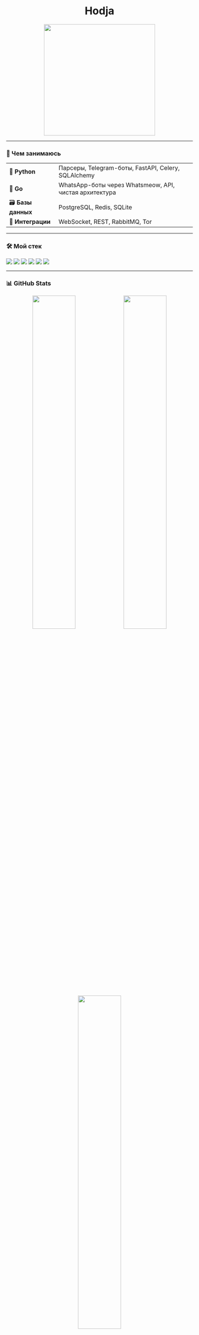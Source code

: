<h1 align="center">Hodja</h1>


<p align="center">
  <img src="https://media.giphy.com/media/xT9IgzoKnwFNmISR8I/giphy.gif" width="300"/>
</p>

---

### 🚀 Чем занимаюсь

<table>
  <tr>
    <td>🐍 <strong>Python</strong></td>
    <td>Парсеры, Telegram-боты, FastAPI, Celery, SQLAlchemy</td>
  </tr>
  <tr>
    <td>🦫 <strong>Go</strong></td>
    <td>WhatsApp-боты через Whatsmeow, API, чистая архитектура</td>
  </tr>
  <tr>
    <td>🗃 <strong>Базы данных</strong></td>
    <td>PostgreSQL, Redis, SQLite</td>
  </tr>
  <tr>
    <td>📡 <strong>Интеграции</strong></td>
    <td>WebSocket, REST, RabbitMQ, Tor</td>
  </tr>
</table>

---

### 🛠 Мой стек

<p align="left">
  <img src="https://img.shields.io/badge/Python-3670A0?style=for-the-badge&logo=python&logoColor=ffdd54"/>
  <img src="https://img.shields.io/badge/Go-00ADD8?style=for-the-badge&logo=go&logoColor=white"/>
  <img src="https://img.shields.io/badge/PostgreSQL-316192?style=for-the-badge&logo=postgresql&logoColor=white"/>
  <img src="https://img.shields.io/badge/Redis-DC382D?style=for-the-badge&logo=redis&logoColor=white"/>
  <img src="https://img.shields.io/badge/FastAPI-009688?style=for-the-badge&logo=fastapi&logoColor=white"/>
  <img src="https://img.shields.io/badge/Telegram%20Bot-2CA5E0?style=for-the-badge&logo=telegram&logoColor=white"/>
</p>

---

### 📊 GitHub Stats

<p align="center">
  <img src="https://github-readme-stats.vercel.app/api?username=utofa&show_icons=true&theme=radical" width="48%" />
  <img src="https://github-readme-streak-stats.herokuapp.com/?user=utofa&theme=radical" width="48%" />
</p>

<p align="center">
  <img src="https://github-readme-stats.vercel.app/api/top-langs/?username=utofa&layout=compact&theme=radical" width="48%" />
</p>

---

### 📫 Связаться со мной

<p align="left">
  <a href="https://t.me/hodja_kas" target="_blank">
    <img src="https://img.shields.io/badge/Telegram-2CA5E0?style=for-the-badge&logo=telegram&logoColor=white" alt="Telegram"/>
  </a>
  <a href="mailto:utofautofa@gmail.com">
    <img src="https://img.shields.io/badge/Email-D14836?style=for-the-badge&logo=gmail&logoColor=white" alt="Email"/>
  </a>
</p>

---

### 💬 Мотто

> «Чистый код — как чистый разум. Если не можешь объяснить — перепиши.»
